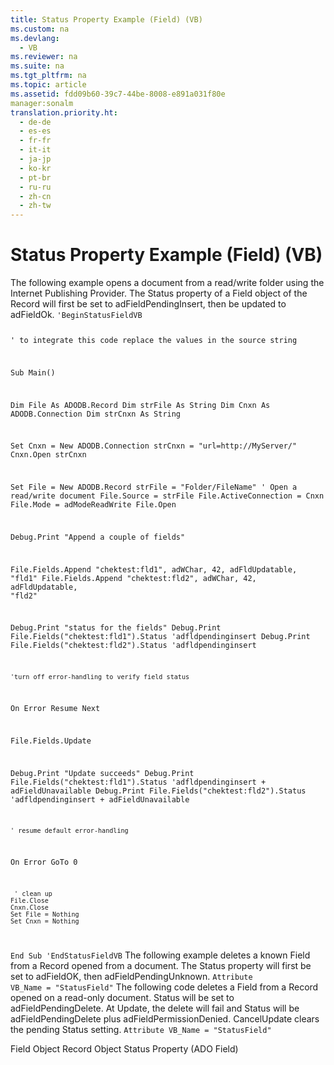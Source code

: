 ```yaml
---
title: Status Property Example (Field) (VB)
ms.custom: na
ms.devlang: 
  - VB
ms.reviewer: na
ms.suite: na
ms.tgt_pltfrm: na
ms.topic: article
ms.assetid: fdd09b60-39c7-44be-8008-e891a031f80e
manager:sonalm
translation.priority.ht: 
  - de-de
  - es-es
  - fr-fr
  - it-it
  - ja-jp
  - ko-kr
  - pt-br
  - ru-ru
  - zh-cn
  - zh-tw
---
```

# Status Property Example (Field) (VB)
<?xml version="1.0" encoding="utf-8"?>
<developerReferenceWithoutSyntaxDocument xmlns="http://ddue.schemas.microsoft.com/authoring/2003/5" xmlns:xlink="http://www.w3.org/1999/xlink" xmlns:xsi="http://www.w3.org/2001/XMLSchema-instance" xsi:schemaLocation="http://ddue.schemas.microsoft.com/authoring/2003/5 http://dduestorage.blob.core.windows.net/ddueschema/developer.xsd">
  <introduction>
    <para>The following example opens a document from a read/write folder using the <legacyLink xlink:href="66a208d9-b580-4655-a41e-1d36e5b5bfca">Internet Publishing Provider</legacyLink>. The <legacyLink xlink:href="8cd1f7f4-0a3a-4f07-b8ba-6582e70140ad">Status</legacyLink> property of a <legacyLink xlink:href="b10a72fc-3c4b-4186-a70b-993dc9f7a092">Field</legacyLink> object of the <legacyLink xlink:href="db83ed2c-a8e3-460c-8682-64667e4d5d01">Record</legacyLink> will first be set to <legacyBold>adFieldPendingInsert</legacyBold>, then be updated to <legacyBold>adFieldOk</legacyBold>.</para>
    <code>'BeginStatusFieldVB
    
 ' to integrate this code replace the values in the source string

Sub Main()
    
   Dim File As ADODB.Record
   Dim strFile As String
   Dim Cnxn As ADODB.Connection
   Dim strCnxn As String
   
   Set Cnxn = New ADODB.Connection
   strCnxn = "url=http://MyServer/"
   Cnxn.Open strCnxn
   
   Set File = New ADODB.Record
   strFile = "Folder/FileName"
   ' Open a read/write document
   File.Source = strFile
   File.ActiveConnection = Cnxn
   File.Mode = adModeReadWrite
   File.Open

   Debug.Print "Append a couple of fields"
   
   File.Fields.Append "chektest:fld1", adWChar, 42, adFldUpdatable, "fld1"
   File.Fields.Append "chektest:fld2", adWChar, 42, adFldUpdatable, "fld2"
   
   Debug.Print "status for the fields"
   Debug.Print File.Fields("chektest:fld1").Status 'adfldpendinginsert
   Debug.Print File.Fields("chektest:fld2").Status 'adfldpendinginsert
   
    'turn off error-handling to verify field status
   On Error Resume Next
   
   File.Fields.Update
   
   Debug.Print "Update succeeds"
   Debug.Print File.Fields("chektest:fld1").Status 'adfldpendinginsert + adFieldUnavailable
   Debug.Print File.Fields("chektest:fld2").Status 'adfldpendinginsert + adFieldUnavailable
    
    ' resume default error-handling
   On Error GoTo 0
     
     ' clean up
    File.Close
    Cnxn.Close
    Set File = Nothing
    Set Cnxn = Nothing
      
End Sub
'EndStatusFieldVB</code>
    <para>The following example deletes a known <legacyBold>Field</legacyBold> from a <legacyBold>Record</legacyBold> opened from a document. The <legacyBold>Status</legacyBold> property will first be set to <legacyBold>adFieldOK</legacyBold>, then <legacyBold>adFieldPendingUnknown</legacyBold>.</para>
    <code>Attribute VB_Name = "StatusField"</code>
    <para>The following code deletes a <legacyBold>Field</legacyBold> from a <legacyBold>Record</legacyBold> opened on a read-only document. <legacyBold>Status</legacyBold> will be set to <legacyBold>adFieldPendingDelete</legacyBold>. At <legacyLink xlink:href="6b2a9c31-1a7e-40db-8a53-30720d0f6cc1">Update</legacyLink>, the delete will fail and <legacyBold>Status</legacyBold> will be <legacyBold>adFieldPendingDelete</legacyBold> plus <legacyBold>adFieldPermissionDenied</legacyBold>. <legacyLink xlink:href="eaa856cc-c786-462e-890c-c896261b1741">CancelUpdate</legacyLink> clears the pending <legacyBold>Status</legacyBold> setting.</para>
    <code>Attribute VB_Name = "StatusField"</code>
  </introduction>
  <relatedTopics>
<link xlink:href="b10a72fc-3c4b-4186-a70b-993dc9f7a092">Field Object</link>
<link xlink:href="db83ed2c-a8e3-460c-8682-64667e4d5d01">Record Object</link>
<link xlink:href="8cd1f7f4-0a3a-4f07-b8ba-6582e70140ad">Status Property (ADO Field)</link>
</relatedTopics>
</developerReferenceWithoutSyntaxDocument>